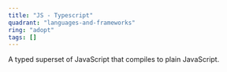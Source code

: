 ```yaml
---
title: "JS - Typescript"
quadrant: "languages-and-frameworks"
ring: "adopt"
tags: []
---
```


A typed superset of JavaScript that compiles to plain JavaScript.
